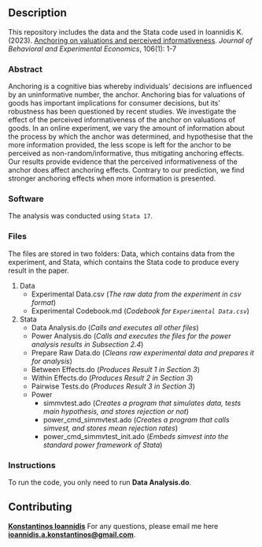 ## Description

This repository includes the data and the Stata code used in Ioannidis K. (2023). [Anchoring on valuations and perceived informativeness](https://www.sciencedirect.com/science/article/pii/S2214804323000861). *Journal of Behavioral and Experimental Economics*, 106(1): 1-7

### Abstract

Anchoring is a cognitive bias whereby individuals' decisions are influenced by an uninformative number, the anchor. Anchoring bias for valuations of goods has important implications for consumer decisions, but its' robustness has been questioned by recent studies. We investigate the effect of the perceived informativeness of the anchor on valuations of goods. In an online experiment, we vary the amount of information about the process by which the anchor was determined, and hypothesise that the more information provided, the less scope is left for the anchor to be perceived as non-random/informative, thus mitigating anchoring effects. Our results provide evidence that the perceived informativeness of the anchor does affect anchoring effects. Contrary to our prediction, we find stronger anchoring effects when more information is presented.

### Software

The analysis was conducted using ```Stata 17```.

### Files

The files are stored in two folders: Data, which contains data from the experiment, and Stata, which contains the Stata code to produce every result in the paper.

1. Data
   * Experimental Data.csv (*The raw data from the experiment in csv format*)
   * Experimental Codebook.md (*Codebook for ```Experimental Data.csv```*)
2. Stata
   * Data Analysis.do (*Calls and executes all other files*)
   * Power Analysis.do (*Calls and executes the files for the power analysis results in Subsection 2.4*)
   * Prepare Raw Data.do (*Cleans raw experimental data and prepares it for analysis*)
   * Between Effects.do (*Produces Result 1 in Section 3*)
   * Within Effects.do (*Produces Result 2 in Section 3*)
   * Pairwise Tests.do (*Produces Result 3 in Section 3*)
   * Power 
      * simmvtest.ado (*Creates a program that simulates data, tests main hypothesis, and stores rejection or not*)
      * power_cmd_simmvtest.ado (*Creates a program that calls simvest, and stores mean rejection rates*)
      * power_cmd_simmvtest_init.ado (*Embeds simvest into the standard power framework of Stata*)

### Instructions
To run the code, you only need to run **Data Analysis.do**.

## Contributing

**[Konstantinos Ioannidis](http://konstantinosioannidis.com/)** 
For any questions, please email me here **ioannidis.a.konstantinos@gmail.com**.
